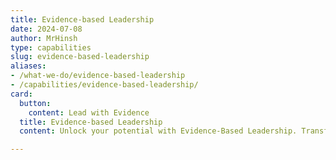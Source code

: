 ```yaml
---
title: Evidence-based Leadership
date: 2024-07-08
author: MrHinsh
type: capabilities
slug: evidence-based-leadership
aliases:
- /what-we-do/evidence-based-leadership
- /capabilities/evidence-based-leadership/
card:
  button:
    content: Lead with Evidence
  title: Evidence-based Leadership
  content: Unlock your potential with Evidence-Based Leadership. Transform decision-making, enhance credibility, and achieve better outcomes with proven strategies and data-driven insights.

---
```









